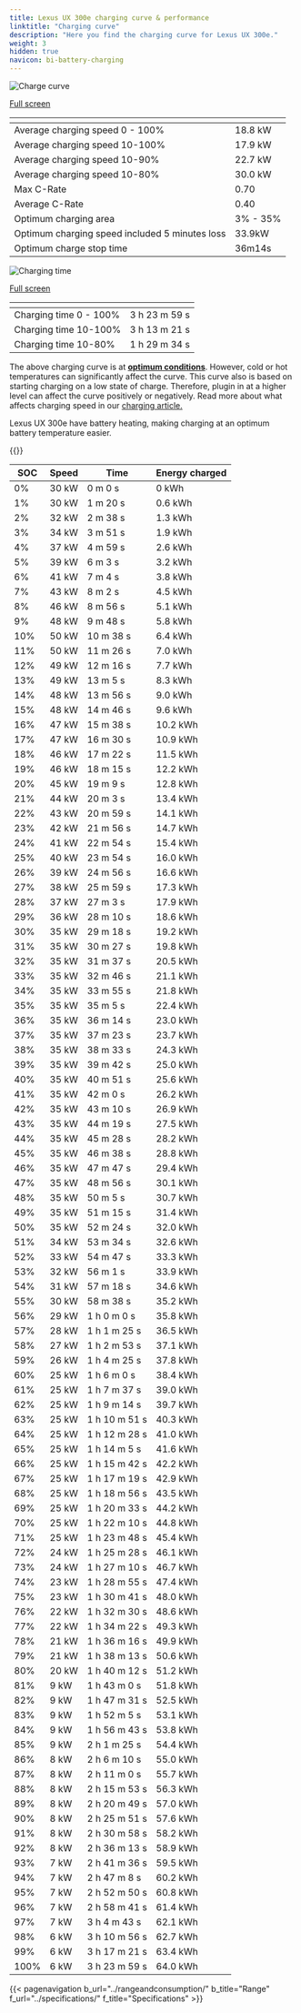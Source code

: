 ```yaml
---
title: Lexus UX 300e charging curve & performance
linktitle: "Charging curve"
description: "Here you find the charging curve for Lexus UX 300e."
weight: 3
hidden: true
navicon: bi-battery-charging
---
```

<!-- markdownlint-disable MD033 -->
<!-- markdownlint-disable MD010 -->
<img src="/images/models/lexus/ux/ux_300e/chargingcurve.svg" alt="Charge curve" class="img-fluid">

[Full screen](/images/models/lexus/ux/ux_300e/chargingcurve.svg)


<div class="table-responsive">
<table class="table table-striped border">
	<thead>
		<tr>
			<th>
			</th>
			<th>
			</th>
		</tr>
	</thead>
	<tbody>
		<tr>
			<td>
				Average charging speed 0 - 100%
			</td>
			<td>
				18.8 kW
			</td>
		</tr>
		<tr>
			<td>
				Average charging speed 10-100%
			</td>
			<td>
				17.9 kW
			</td>
		</tr>
		<tr>
			<td>
				Average charging speed 10-90%
			</td>
			<td>
				22.7 kW
			</td>
		</tr>
		<tr>
			<td>
				Average charging speed 10-80%
			</td>
			<td>
				30.0 kW
			</td>
		</tr>
		<tr>
			<td>
				Max C-Rate
			</td>
			<td>
				0.70
			</td>
		</tr>
		<tr>
			<td>
				Average C-Rate
			</td>
			<td>
				0.40
			</td>
		</tr>
		<tr>
			<td>
				Optimum charging area
			</td>
			<td>
				3% - 35%
			</td>
		</tr>
		<tr>
			<td>
				Optimum charging speed included 5 minutes loss
			</td>
			<td>
				33.9kW
			</td>
		</tr>
		<tr>
			<td>
				Optimum charge stop time
			</td>
			<td>
				36m14s
			</td>
		</tr>
	</tbody>
</table>
</div>
<img src="/images/models/lexus/ux/ux_300e/chargingtime.svg" alt="Charging time" class="img-fluid">

[Full screen](/images/models/lexus/ux/ux_300e/chargingtime.svg)
<div class="table-responsive">
<table class="table table-striped border">
	<thead>
		<tr>
			<th>
			</th>
			<th>
			</th>
		</tr>
	</thead>
	<tbody>
		<tr>
			<td>
				Charging time 0 - 100%
			</td>
			<td>
				3 h 23 m 59 s
			</td>
		</tr>
		<tr>
			<td>
				Charging time 10-100%
			</td>
			<td>
				3 h 13 m 21 s
			</td>
		</tr>
		<tr>
			<td>
				Charging time 10-80%
			</td>
			<td>
				1 h 29 m 34 s
			</td>
		</tr>
	</tbody>
</table>
</div>


The above charging curve is at **[optimum conditions](../../../../../technology/battery/charging/#temperature)**. However, cold or hot temperatures can significantly affect the curve. This curve also is based on starting charging on a low state of charge. Therefore, plugin in at a higher level can affect the curve positively or negatively. Read more about what affects charging speed in our [charging article.](../../../../../technology/battery/charging/)


Lexus UX 300e have battery heating, making charging at an optimum battery temperature easier.


{{<evkxdisplayaddarticle />}}
<div class="table-responsive">
<table class="table table-striped border">
	<thead>
		<tr>
			<th>
				SOC
			</th>
			<th>
				Speed
			</th>
			<th>
				Time
			</th>
			<th>
				Energy charged
			</th>
		</tr>
	</thead>
	<tbody>
		<tr>
			<td>
				0%
			</td>
			<td>
				30 kW
			</td>
			<td>
				 0 m 0 s
			</td>
			<td>
				0 kWh
			</td>
		</tr>
		<tr>
			<td>
				1%
			</td>
			<td>
				30 kW
			</td>
			<td>
				 1 m 20 s
			</td>
			<td>
				0.6 kWh
			</td>
		</tr>
		<tr>
			<td>
				2%
			</td>
			<td>
				32 kW
			</td>
			<td>
				 2 m 38 s
			</td>
			<td>
				1.3 kWh
			</td>
		</tr>
		<tr>
			<td>
				3%
			</td>
			<td>
				34 kW
			</td>
			<td>
				 3 m 51 s
			</td>
			<td>
				1.9 kWh
			</td>
		</tr>
		<tr>
			<td>
				4%
			</td>
			<td>
				37 kW
			</td>
			<td>
				 4 m 59 s
			</td>
			<td>
				2.6 kWh
			</td>
		</tr>
		<tr>
			<td>
				5%
			</td>
			<td>
				39 kW
			</td>
			<td>
				 6 m 3 s
			</td>
			<td>
				3.2 kWh
			</td>
		</tr>
		<tr>
			<td>
				6%
			</td>
			<td>
				41 kW
			</td>
			<td>
				 7 m 4 s
			</td>
			<td>
				3.8 kWh
			</td>
		</tr>
		<tr>
			<td>
				7%
			</td>
			<td>
				43 kW
			</td>
			<td>
				 8 m 2 s
			</td>
			<td>
				4.5 kWh
			</td>
		</tr>
		<tr>
			<td>
				8%
			</td>
			<td>
				46 kW
			</td>
			<td>
				 8 m 56 s
			</td>
			<td>
				5.1 kWh
			</td>
		</tr>
		<tr>
			<td>
				9%
			</td>
			<td>
				48 kW
			</td>
			<td>
				 9 m 48 s
			</td>
			<td>
				5.8 kWh
			</td>
		</tr>
		<tr>
			<td>
				10%
			</td>
			<td>
				50 kW
			</td>
			<td>
				 10 m 38 s
			</td>
			<td>
				6.4 kWh
			</td>
		</tr>
		<tr>
			<td>
				11%
			</td>
			<td>
				50 kW
			</td>
			<td>
				 11 m 26 s
			</td>
			<td>
				7.0 kWh
			</td>
		</tr>
		<tr>
			<td>
				12%
			</td>
			<td>
				49 kW
			</td>
			<td>
				 12 m 16 s
			</td>
			<td>
				7.7 kWh
			</td>
		</tr>
		<tr>
			<td>
				13%
			</td>
			<td>
				49 kW
			</td>
			<td>
				 13 m 5 s
			</td>
			<td>
				8.3 kWh
			</td>
		</tr>
		<tr>
			<td>
				14%
			</td>
			<td>
				48 kW
			</td>
			<td>
				 13 m 56 s
			</td>
			<td>
				9.0 kWh
			</td>
		</tr>
		<tr>
			<td>
				15%
			</td>
			<td>
				48 kW
			</td>
			<td>
				 14 m 46 s
			</td>
			<td>
				9.6 kWh
			</td>
		</tr>
		<tr>
			<td>
				16%
			</td>
			<td>
				47 kW
			</td>
			<td>
				 15 m 38 s
			</td>
			<td>
				10.2 kWh
			</td>
		</tr>
		<tr>
			<td>
				17%
			</td>
			<td>
				47 kW
			</td>
			<td>
				 16 m 30 s
			</td>
			<td>
				10.9 kWh
			</td>
		</tr>
		<tr>
			<td>
				18%
			</td>
			<td>
				46 kW
			</td>
			<td>
				 17 m 22 s
			</td>
			<td>
				11.5 kWh
			</td>
		</tr>
		<tr>
			<td>
				19%
			</td>
			<td>
				46 kW
			</td>
			<td>
				 18 m 15 s
			</td>
			<td>
				12.2 kWh
			</td>
		</tr>
		<tr>
			<td>
				20%
			</td>
			<td>
				45 kW
			</td>
			<td>
				 19 m 9 s
			</td>
			<td>
				12.8 kWh
			</td>
		</tr>
		<tr>
			<td>
				21%
			</td>
			<td>
				44 kW
			</td>
			<td>
				 20 m 3 s
			</td>
			<td>
				13.4 kWh
			</td>
		</tr>
		<tr>
			<td>
				22%
			</td>
			<td>
				43 kW
			</td>
			<td>
				 20 m 59 s
			</td>
			<td>
				14.1 kWh
			</td>
		</tr>
		<tr>
			<td>
				23%
			</td>
			<td>
				42 kW
			</td>
			<td>
				 21 m 56 s
			</td>
			<td>
				14.7 kWh
			</td>
		</tr>
		<tr>
			<td>
				24%
			</td>
			<td>
				41 kW
			</td>
			<td>
				 22 m 54 s
			</td>
			<td>
				15.4 kWh
			</td>
		</tr>
		<tr>
			<td>
				25%
			</td>
			<td>
				40 kW
			</td>
			<td>
				 23 m 54 s
			</td>
			<td>
				16.0 kWh
			</td>
		</tr>
		<tr>
			<td>
				26%
			</td>
			<td>
				39 kW
			</td>
			<td>
				 24 m 56 s
			</td>
			<td>
				16.6 kWh
			</td>
		</tr>
		<tr>
			<td>
				27%
			</td>
			<td>
				38 kW
			</td>
			<td>
				 25 m 59 s
			</td>
			<td>
				17.3 kWh
			</td>
		</tr>
		<tr>
			<td>
				28%
			</td>
			<td>
				37 kW
			</td>
			<td>
				 27 m 3 s
			</td>
			<td>
				17.9 kWh
			</td>
		</tr>
		<tr>
			<td>
				29%
			</td>
			<td>
				36 kW
			</td>
			<td>
				 28 m 10 s
			</td>
			<td>
				18.6 kWh
			</td>
		</tr>
		<tr>
			<td>
				30%
			</td>
			<td>
				35 kW
			</td>
			<td>
				 29 m 18 s
			</td>
			<td>
				19.2 kWh
			</td>
		</tr>
		<tr>
			<td>
				31%
			</td>
			<td>
				35 kW
			</td>
			<td>
				 30 m 27 s
			</td>
			<td>
				19.8 kWh
			</td>
		</tr>
		<tr>
			<td>
				32%
			</td>
			<td>
				35 kW
			</td>
			<td>
				 31 m 37 s
			</td>
			<td>
				20.5 kWh
			</td>
		</tr>
		<tr>
			<td>
				33%
			</td>
			<td>
				35 kW
			</td>
			<td>
				 32 m 46 s
			</td>
			<td>
				21.1 kWh
			</td>
		</tr>
		<tr>
			<td>
				34%
			</td>
			<td>
				35 kW
			</td>
			<td>
				 33 m 55 s
			</td>
			<td>
				21.8 kWh
			</td>
		</tr>
		<tr>
			<td>
				35%
			</td>
			<td>
				35 kW
			</td>
			<td>
				 35 m 5 s
			</td>
			<td>
				22.4 kWh
			</td>
		</tr>
		<tr>
			<td>
				36%
			</td>
			<td>
				35 kW
			</td>
			<td>
				 36 m 14 s
			</td>
			<td>
				23.0 kWh
			</td>
		</tr>
		<tr>
			<td>
				37%
			</td>
			<td>
				35 kW
			</td>
			<td>
				 37 m 23 s
			</td>
			<td>
				23.7 kWh
			</td>
		</tr>
		<tr>
			<td>
				38%
			</td>
			<td>
				35 kW
			</td>
			<td>
				 38 m 33 s
			</td>
			<td>
				24.3 kWh
			</td>
		</tr>
		<tr>
			<td>
				39%
			</td>
			<td>
				35 kW
			</td>
			<td>
				 39 m 42 s
			</td>
			<td>
				25.0 kWh
			</td>
		</tr>
		<tr>
			<td>
				40%
			</td>
			<td>
				35 kW
			</td>
			<td>
				 40 m 51 s
			</td>
			<td>
				25.6 kWh
			</td>
		</tr>
		<tr>
			<td>
				41%
			</td>
			<td>
				35 kW
			</td>
			<td>
				 42 m 0 s
			</td>
			<td>
				26.2 kWh
			</td>
		</tr>
		<tr>
			<td>
				42%
			</td>
			<td>
				35 kW
			</td>
			<td>
				 43 m 10 s
			</td>
			<td>
				26.9 kWh
			</td>
		</tr>
		<tr>
			<td>
				43%
			</td>
			<td>
				35 kW
			</td>
			<td>
				 44 m 19 s
			</td>
			<td>
				27.5 kWh
			</td>
		</tr>
		<tr>
			<td>
				44%
			</td>
			<td>
				35 kW
			</td>
			<td>
				 45 m 28 s
			</td>
			<td>
				28.2 kWh
			</td>
		</tr>
		<tr>
			<td>
				45%
			</td>
			<td>
				35 kW
			</td>
			<td>
				 46 m 38 s
			</td>
			<td>
				28.8 kWh
			</td>
		</tr>
		<tr>
			<td>
				46%
			</td>
			<td>
				35 kW
			</td>
			<td>
				 47 m 47 s
			</td>
			<td>
				29.4 kWh
			</td>
		</tr>
		<tr>
			<td>
				47%
			</td>
			<td>
				35 kW
			</td>
			<td>
				 48 m 56 s
			</td>
			<td>
				30.1 kWh
			</td>
		</tr>
		<tr>
			<td>
				48%
			</td>
			<td>
				35 kW
			</td>
			<td>
				 50 m 5 s
			</td>
			<td>
				30.7 kWh
			</td>
		</tr>
		<tr>
			<td>
				49%
			</td>
			<td>
				35 kW
			</td>
			<td>
				 51 m 15 s
			</td>
			<td>
				31.4 kWh
			</td>
		</tr>
		<tr>
			<td>
				50%
			</td>
			<td>
				35 kW
			</td>
			<td>
				 52 m 24 s
			</td>
			<td>
				32.0 kWh
			</td>
		</tr>
		<tr>
			<td>
				51%
			</td>
			<td>
				34 kW
			</td>
			<td>
				 53 m 34 s
			</td>
			<td>
				32.6 kWh
			</td>
		</tr>
		<tr>
			<td>
				52%
			</td>
			<td>
				33 kW
			</td>
			<td>
				 54 m 47 s
			</td>
			<td>
				33.3 kWh
			</td>
		</tr>
		<tr>
			<td>
				53%
			</td>
			<td>
				32 kW
			</td>
			<td>
				 56 m 1 s
			</td>
			<td>
				33.9 kWh
			</td>
		</tr>
		<tr>
			<td>
				54%
			</td>
			<td>
				31 kW
			</td>
			<td>
				 57 m 18 s
			</td>
			<td>
				34.6 kWh
			</td>
		</tr>
		<tr>
			<td>
				55%
			</td>
			<td>
				30 kW
			</td>
			<td>
				 58 m 38 s
			</td>
			<td>
				35.2 kWh
			</td>
		</tr>
		<tr>
			<td>
				56%
			</td>
			<td>
				29 kW
			</td>
			<td>
				1 h 0 m 0 s
			</td>
			<td>
				35.8 kWh
			</td>
		</tr>
		<tr>
			<td>
				57%
			</td>
			<td>
				28 kW
			</td>
			<td>
				1 h 1 m 25 s
			</td>
			<td>
				36.5 kWh
			</td>
		</tr>
		<tr>
			<td>
				58%
			</td>
			<td>
				27 kW
			</td>
			<td>
				1 h 2 m 53 s
			</td>
			<td>
				37.1 kWh
			</td>
		</tr>
		<tr>
			<td>
				59%
			</td>
			<td>
				26 kW
			</td>
			<td>
				1 h 4 m 25 s
			</td>
			<td>
				37.8 kWh
			</td>
		</tr>
		<tr>
			<td>
				60%
			</td>
			<td>
				25 kW
			</td>
			<td>
				1 h 6 m 0 s
			</td>
			<td>
				38.4 kWh
			</td>
		</tr>
		<tr>
			<td>
				61%
			</td>
			<td>
				25 kW
			</td>
			<td>
				1 h 7 m 37 s
			</td>
			<td>
				39.0 kWh
			</td>
		</tr>
		<tr>
			<td>
				62%
			</td>
			<td>
				25 kW
			</td>
			<td>
				1 h 9 m 14 s
			</td>
			<td>
				39.7 kWh
			</td>
		</tr>
		<tr>
			<td>
				63%
			</td>
			<td>
				25 kW
			</td>
			<td>
				1 h 10 m 51 s
			</td>
			<td>
				40.3 kWh
			</td>
		</tr>
		<tr>
			<td>
				64%
			</td>
			<td>
				25 kW
			</td>
			<td>
				1 h 12 m 28 s
			</td>
			<td>
				41.0 kWh
			</td>
		</tr>
		<tr>
			<td>
				65%
			</td>
			<td>
				25 kW
			</td>
			<td>
				1 h 14 m 5 s
			</td>
			<td>
				41.6 kWh
			</td>
		</tr>
		<tr>
			<td>
				66%
			</td>
			<td>
				25 kW
			</td>
			<td>
				1 h 15 m 42 s
			</td>
			<td>
				42.2 kWh
			</td>
		</tr>
		<tr>
			<td>
				67%
			</td>
			<td>
				25 kW
			</td>
			<td>
				1 h 17 m 19 s
			</td>
			<td>
				42.9 kWh
			</td>
		</tr>
		<tr>
			<td>
				68%
			</td>
			<td>
				25 kW
			</td>
			<td>
				1 h 18 m 56 s
			</td>
			<td>
				43.5 kWh
			</td>
		</tr>
		<tr>
			<td>
				69%
			</td>
			<td>
				25 kW
			</td>
			<td>
				1 h 20 m 33 s
			</td>
			<td>
				44.2 kWh
			</td>
		</tr>
		<tr>
			<td>
				70%
			</td>
			<td>
				25 kW
			</td>
			<td>
				1 h 22 m 10 s
			</td>
			<td>
				44.8 kWh
			</td>
		</tr>
		<tr>
			<td>
				71%
			</td>
			<td>
				25 kW
			</td>
			<td>
				1 h 23 m 48 s
			</td>
			<td>
				45.4 kWh
			</td>
		</tr>
		<tr>
			<td>
				72%
			</td>
			<td>
				24 kW
			</td>
			<td>
				1 h 25 m 28 s
			</td>
			<td>
				46.1 kWh
			</td>
		</tr>
		<tr>
			<td>
				73%
			</td>
			<td>
				24 kW
			</td>
			<td>
				1 h 27 m 10 s
			</td>
			<td>
				46.7 kWh
			</td>
		</tr>
		<tr>
			<td>
				74%
			</td>
			<td>
				23 kW
			</td>
			<td>
				1 h 28 m 55 s
			</td>
			<td>
				47.4 kWh
			</td>
		</tr>
		<tr>
			<td>
				75%
			</td>
			<td>
				23 kW
			</td>
			<td>
				1 h 30 m 41 s
			</td>
			<td>
				48.0 kWh
			</td>
		</tr>
		<tr>
			<td>
				76%
			</td>
			<td>
				22 kW
			</td>
			<td>
				1 h 32 m 30 s
			</td>
			<td>
				48.6 kWh
			</td>
		</tr>
		<tr>
			<td>
				77%
			</td>
			<td>
				22 kW
			</td>
			<td>
				1 h 34 m 22 s
			</td>
			<td>
				49.3 kWh
			</td>
		</tr>
		<tr>
			<td>
				78%
			</td>
			<td>
				21 kW
			</td>
			<td>
				1 h 36 m 16 s
			</td>
			<td>
				49.9 kWh
			</td>
		</tr>
		<tr>
			<td>
				79%
			</td>
			<td>
				21 kW
			</td>
			<td>
				1 h 38 m 13 s
			</td>
			<td>
				50.6 kWh
			</td>
		</tr>
		<tr>
			<td>
				80%
			</td>
			<td>
				20 kW
			</td>
			<td>
				1 h 40 m 12 s
			</td>
			<td>
				51.2 kWh
			</td>
		</tr>
		<tr>
			<td>
				81%
			</td>
			<td>
				9 kW
			</td>
			<td>
				1 h 43 m 0 s
			</td>
			<td>
				51.8 kWh
			</td>
		</tr>
		<tr>
			<td>
				82%
			</td>
			<td>
				9 kW
			</td>
			<td>
				1 h 47 m 31 s
			</td>
			<td>
				52.5 kWh
			</td>
		</tr>
		<tr>
			<td>
				83%
			</td>
			<td>
				9 kW
			</td>
			<td>
				1 h 52 m 5 s
			</td>
			<td>
				53.1 kWh
			</td>
		</tr>
		<tr>
			<td>
				84%
			</td>
			<td>
				9 kW
			</td>
			<td>
				1 h 56 m 43 s
			</td>
			<td>
				53.8 kWh
			</td>
		</tr>
		<tr>
			<td>
				85%
			</td>
			<td>
				9 kW
			</td>
			<td>
				2 h 1 m 25 s
			</td>
			<td>
				54.4 kWh
			</td>
		</tr>
		<tr>
			<td>
				86%
			</td>
			<td>
				8 kW
			</td>
			<td>
				2 h 6 m 10 s
			</td>
			<td>
				55.0 kWh
			</td>
		</tr>
		<tr>
			<td>
				87%
			</td>
			<td>
				8 kW
			</td>
			<td>
				2 h 11 m 0 s
			</td>
			<td>
				55.7 kWh
			</td>
		</tr>
		<tr>
			<td>
				88%
			</td>
			<td>
				8 kW
			</td>
			<td>
				2 h 15 m 53 s
			</td>
			<td>
				56.3 kWh
			</td>
		</tr>
		<tr>
			<td>
				89%
			</td>
			<td>
				8 kW
			</td>
			<td>
				2 h 20 m 49 s
			</td>
			<td>
				57.0 kWh
			</td>
		</tr>
		<tr>
			<td>
				90%
			</td>
			<td>
				8 kW
			</td>
			<td>
				2 h 25 m 51 s
			</td>
			<td>
				57.6 kWh
			</td>
		</tr>
		<tr>
			<td>
				91%
			</td>
			<td>
				8 kW
			</td>
			<td>
				2 h 30 m 58 s
			</td>
			<td>
				58.2 kWh
			</td>
		</tr>
		<tr>
			<td>
				92%
			</td>
			<td>
				8 kW
			</td>
			<td>
				2 h 36 m 13 s
			</td>
			<td>
				58.9 kWh
			</td>
		</tr>
		<tr>
			<td>
				93%
			</td>
			<td>
				7 kW
			</td>
			<td>
				2 h 41 m 36 s
			</td>
			<td>
				59.5 kWh
			</td>
		</tr>
		<tr>
			<td>
				94%
			</td>
			<td>
				7 kW
			</td>
			<td>
				2 h 47 m 8 s
			</td>
			<td>
				60.2 kWh
			</td>
		</tr>
		<tr>
			<td>
				95%
			</td>
			<td>
				7 kW
			</td>
			<td>
				2 h 52 m 50 s
			</td>
			<td>
				60.8 kWh
			</td>
		</tr>
		<tr>
			<td>
				96%
			</td>
			<td>
				7 kW
			</td>
			<td>
				2 h 58 m 41 s
			</td>
			<td>
				61.4 kWh
			</td>
		</tr>
		<tr>
			<td>
				97%
			</td>
			<td>
				7 kW
			</td>
			<td>
				3 h 4 m 43 s
			</td>
			<td>
				62.1 kWh
			</td>
		</tr>
		<tr>
			<td>
				98%
			</td>
			<td>
				6 kW
			</td>
			<td>
				3 h 10 m 56 s
			</td>
			<td>
				62.7 kWh
			</td>
		</tr>
		<tr>
			<td>
				99%
			</td>
			<td>
				6 kW
			</td>
			<td>
				3 h 17 m 21 s
			</td>
			<td>
				63.4 kWh
			</td>
		</tr>
		<tr>
			<td>
				100%
			</td>
			<td>
				6 kW
			</td>
			<td>
				3 h 23 m 59 s
			</td>
			<td>
				64.0 kWh
			</td>
		</tr>
	</tbody>
</table>
</div>


{{< pagenavigation b_url="../rangeandconsumption/" b_title="Range" f_url="../specifications/" f_title="Specifications" >}}
